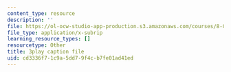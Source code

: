 ```yaml
---
content_type: resource
description: ''
file: https://ol-ocw-studio-app-production.s3.amazonaws.com/courses/8-01sc-classical-mechanics-fall-2016/cd3336f71c9a5dd79f4cb7fe01ad41ed_CcJoqITNvh0.vtt
file_type: application/x-subrip
learning_resource_types: []
resourcetype: Other
title: 3play caption file
uid: cd3336f7-1c9a-5dd7-9f4c-b7fe01ad41ed
---
```

